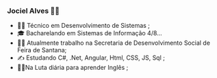 ### Jociel Alves 👨‍💻
- 👨‍🎓 Técnico em Desenvolvimento de Sistemas ;
- 🎓 Bacharelando em Sistemas de Informação 4/8...
- 👨‍✈️ Atualmente trabalho na Secretaria de Desenvolvimento Social de Feira de Santana;
- ✍ Estudando C#, .Net, Angular, Html, CSS, JS, Sql ; 
- 🤦‍♂️Na Luta diária para aprender Inglês ;

